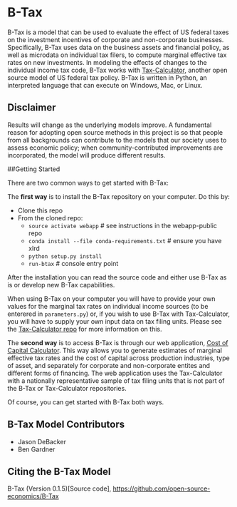 # B-Tax
B-Tax is a model that can be used to evaluate the effect of US federal taxes on the investment incentives of corporate and non-corporate businesses.  Specifically, B-Tax uses data on the business assets and financial policy, as well as microdata on individual tax filers, to compute marginal effective tax rates on new investments.  In modeling the effects of changes to the individual income tax code, B-Tax works with [Tax-Calculator](https://github.com/open-source-economics/tax-calculator), another open source model of US federal tax policy.  B-Tax is written in Python, an interpreted language that can execute on Windows, Mac, or Linux.

## Disclaimer
Results will change as the underlying models improve. A fundamental reason for adopting open source methods in this project is so that people from all backgrounds can contribute to the models that our society uses to assess economic policy; when community-contributed improvements are incorporated, the model will produce different results.


##Getting Started

There are two common ways to get started with B-Tax:

The **first way** is to install the B-Tax repository on your
computer.  Do this by:

 * Clone this repo
 * From the cloned repo:
   * `source activate webapp` # see instructions in the webapp-public repo
   * `conda install --file conda-requirements.txt` # ensure you have xlrd
   * `python setup.py install`
   * `run-btax` # console entry point

After the installation you can read the source code and either use
B-Tax as is or develop new B-Tax capabilities.

When using B-Tax on your computer you will have to provide your own values 
for the marginal tax rates on individual income sources (to be enterered in
`parameters.py`) or, if you wish to use B-Tax with Tax-Calculator, you will 
have to supply your own input data on tax filing units.  Please see the 
[Tax-Calculator repo](https://github.com/open-source-economics/tax-calculator) for more information on this. 


The **second way** is to access B-Tax is through our web
application, [Cost of Capital Calculator](http://www.ospc.org/ccc).  This way
allows you to generate estimates of marginal effective tax rates and the cost of capital
across production industries, type of asset, and separately for corporate and non-corporate 
entites and different forms of financing.  The web application uses the Tax-Calculator with 
a nationally representative sample of tax filing units
that is not part of the B-Tax or Tax-Calculator repositories.

Of course, you can get started with B-Tax both ways.


## B-Tax Model Contributors
 * Jason DeBacker
 * Ben Gardner

## Citing the B-Tax Model
B-Tax (Version 0.1.5)[Source code], https://github.com/open-source-economics/B-Tax
